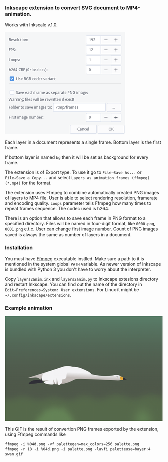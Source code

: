 ### Inkscape extension to convert SVG document to MP4-animation.

Works with Inkscale v.1.0.

<img src="https://raw.githubusercontent.com/anonymou8/inkscape-animation/main/screenshot.png" />

Each layer in a document represents a single frame. Bottom layer is the first frame.

If bottom layer is named `bg` then it will be set as background for every frame.

The extension is of Export type. To use it go to `File→Save As...` or `File→Save a Copy...`
and select `Layers as animation frames (ffmpeg) (*.mp4)` for the format.

The extension uses Ffmpeg to combine automatically created PNG images of layers to MP4 file.
User is able to select rendering resolution, framerate and encoding quality. `Loops` parameter tells Ffmpeg how many times to repeat frames sequence. The codec used is h264.

There is an option that allows to save each frame in PNG format to a specified directory. Files will
be named in four-digit format, like `0000.png`, `0001.png` e.t.c. User can change first image number.
Count of PNG images saved is always the same as number of layers in a document.

### Installation

You must have [Ffmpeg](https://ffmpeg.org/) executable instlled. Make sure a path to it is mentioned in the system global `PATH` variable. As newer version of Inkscape is bundled with Python 3 you don't have to worry about the interpreter.

Copy `layers2anim.inx` and `layers2anim.py` to Inkscape extesions directory and restart Inkscape. You can find out the name of the directory in `Edit→Preferences→System: User extensions`. For Linux it might be `~/.config/inkscape/extensions`.

### Example animation 

<img src="https://raw.githubusercontent.com/anonymou8/inkscape-animation/main/swan.gif" />

This GIF is the result of convertion PNG frames exported by the extension, using Ffmpeg commands like

```
ffmpeg -i %04d.png -vf palettegen=max_colors=256 palette.png
ffmpeg -r 18 -i %04d.png -i palette.png -lavfi paletteuse=bayer:4 swan.gif
```
